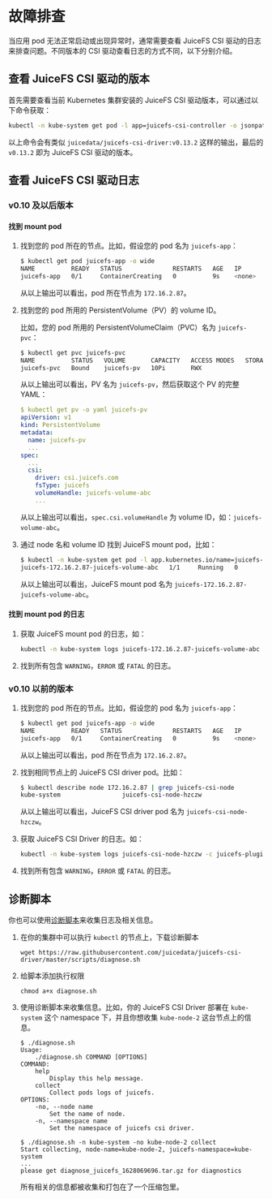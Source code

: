 # 故障排查

当应用 pod 无法正常启动或出现异常时，通常需要查看 JuiceFS CSI 驱动的日志来排查问题。不同版本的 CSI 驱动查看日志的方式不同，以下分别介绍。


## 查看 JuiceFS CSI 驱动的版本

首先需要查看当前 Kubernetes 集群安装的 JuiceFS CSI 驱动版本，可以通过以下命令获取：

```sh
kubectl -n kube-system get pod -l app=juicefs-csi-controller -o jsonpath="{.items[*].spec.containers[*].image}"
```

以上命令会有类似 `juicedata/juicefs-csi-driver:v0.13.2` 这样的输出，最后的 `v0.13.2` 即为 JuiceFS CSI 驱动的版本。


## 查看 JuiceFS CSI 驱动日志

### v0.10 及以后版本

#### 找到 mount pod

1. 找到您的 pod 所在的节点。比如，假设您的 pod 名为 `juicefs-app`：

   ```sh {3}
   $ kubectl get pod juicefs-app -o wide
   NAME          READY   STATUS              RESTARTS   AGE   IP       NODE          NOMINATED NODE   READINESS GATES
   juicefs-app   0/1     ContainerCreating   0          9s    <none>   172.16.2.87   <none>           <none>
   ```

   从以上输出可以看出，pod 所在节点为 `172.16.2.87`。

2. 找到您的 pod 所用的 PersistentVolume（PV）的 volume ID。

   比如，您的 pod 所用的 PersistentVolumeClaim（PVC）名为 `juicefs-pvc`：

   ```sh {3}
   $ kubectl get pvc juicefs-pvc
   NAME          STATUS   VOLUME       CAPACITY   ACCESS MODES   STORAGECLASS   AGE
   juicefs-pvc   Bound    juicefs-pv   10Pi       RWX                           42d
   ```

   从以上输出可以看出，PV 名为 `juicefs-pv`，然后获取这个 PV 的完整 YAML：

   ```yaml {12}
   $ kubectl get pv -o yaml juicefs-pv
   apiVersion: v1
   kind: PersistentVolume
   metadata:
     name: juicefs-pv
     ...
   spec:
     ...
     csi:
       driver: csi.juicefs.com
       fsType: juicefs
       volumeHandle: juicefs-volume-abc
       ...
   ```

   从以上输出可以看出，`spec.csi.volumeHandle` 为 volume ID，如：`juicefs-volume-abc`。

3. 通过 node 名和 volume ID 找到 JuiceFS mount pod，比如：

   ```sh {2}
   $ kubectl -n kube-system get pod -l app.kubernetes.io/name=juicefs-mount -o wide | grep 172.16.2.87 | grep juicefs-volume-abc
   juicefs-172.16.2.87-juicefs-volume-abc   1/1     Running   0          20h    172.16.2.100   172.16.2.87   <none>           <none>
   ```

   从以上输出可以看出，JuiceFS mount pod 名为 `juicefs-172.16.2.87-juicefs-volume-abc`。

#### 找到 mount pod 的日志

1. 获取 JuiceFS mount pod 的日志，如：

   ```sh
   kubectl -n kube-system logs juicefs-172.16.2.87-juicefs-volume-abc
   ```

2. 找到所有包含 `WARNING`，`ERROR` 或 `FATAL` 的日志。

### v0.10 以前的版本

1. 找到您的 pod 所在的节点。比如，假设您的 pod 名为 `juicefs-app`：

   ```sh {3}
   $ kubectl get pod juicefs-app -o wide
   NAME          READY   STATUS              RESTARTS   AGE   IP       NODE          NOMINATED NODE   READINESS GATES
   juicefs-app   0/1     ContainerCreating   0          9s    <none>   172.16.2.87   <none>           <none>
   ```

   从以上输出可以看出，pod 所在节点为 `172.16.2.87`。

2. 找到相同节点上的 JuiceFS CSI driver pod。比如：

   ```sh {2}
   $ kubectl describe node 172.16.2.87 | grep juicefs-csi-node
   kube-system                 juicefs-csi-node-hzczw                  1 (0%)        2 (1%)      1Gi (0%)         5Gi (0%)       61m
   ```

   从以上输出可以看出，JuiceFS CSI driver pod 名为 `juicefs-csi-node-hzczw`。

3. 获取 JuiceFS CSI Driver 的日志。如：

   ```sh
   kubectl -n kube-system logs juicefs-csi-node-hzczw -c juicefs-plugin
   ```

4. 找到所有包含 `WARNING`，`ERROR` 或 `FATAL` 的日志。


## 诊断脚本

你也可以使用[诊断脚本](https://github.com/juicedata/juicefs-csi-driver/blob/master/scripts/diagnose.sh)来收集日志及相关信息。

1. 在你的集群中可以执行 `kubectl` 的节点上，下载诊断脚本

   ```shell
   wget https://raw.githubusercontent.com/juicedata/juicefs-csi-driver/master/scripts/diagnose.sh
   ```

2. 给脚本添加执行权限

   ```shell
   chmod a+x diagnose.sh
   ```

3. 使用诊断脚本来收集信息。比如，你的 JuiceFS CSI Driver 部署在 `kube-system` 这个 namespace 下，并且你想收集 `kube-node-2` 这台节点上的信息。

   ```shell
   $ ./diagnose.sh
   Usage:
       ./diagnose.sh COMMAND [OPTIONS]
   COMMAND:
       help
           Display this help message.
       collect
           Collect pods logs of juicefs.
   OPTIONS:
       -no, --node name
           Set the name of node.
       -n, --namespace name
           Set the namespace of juicefs csi driver.

   $ ./diagnose.sh -n kube-system -no kube-node-2 collect
   Start collecting, node-name=kube-node-2, juicefs-namespace=kube-system
   ...
   please get diagnose_juicefs_1628069696.tar.gz for diagnostics
   ```

   所有相关的信息都被收集和打包在了一个压缩包里。
